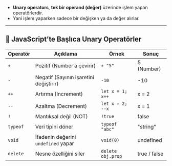 
- **Unary operators**, **tek bir operand (değer)** üzerinde işlem yapan operatörlerdir.
- Yani işlem yaparken sadece bir değişken ya da değer alırlar.

---

## 🔑 **JavaScript’te Başlıca Unary Operatörler**

| Operatör | Açıklama                               | Örnek             | Sonuç        |
| -------- | -------------------------------------- | ----------------- | ------------ |
| `+`      | Pozitif (Number’a çevirir)             | `+ "5"`           | 5 (Number)   |
| `-`      | Negatif (Sayının işaretini değiştirir) | `-10`             | -10          |
| `++`     | Artırma (Increment)                    | `let x = 1; x++`  | x = 2        |
| `--`     | Azaltma (Decrement)                    | `let x = 2; --x`  | x = 1        |
| `!`      | Mantıksal değil (NOT)                  | `!true`           | false        |
| `typeof` | Veri tipini döner                      | `typeof "abc"`    | "string"     |
| `void`   | İfadenin değerini `undefined` yapar    | `void(0)`         | undefined    |
| `delete` | Nesne özelliğini siler                 | `delete obj.prop` | true / false |